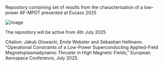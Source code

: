 Repository containing set of results from the characterisation of a low-power AF-MPDT presented at Eucass 2025


![image](https://github.com/user-attachments/assets/19a5c800-83a4-4eef-a732-19a7b1c24c66)

The repository will be active from 4th July 2025


Citation: Jakub Glowacki, Emile Webster and Sebastian Hellmann. "Operational Constraints of a Low-Power Superconducting Applied-Field Magnetoplasmadynamic Thruster in High Magnetic Fields," European Aerospace Conference, July 2025.
